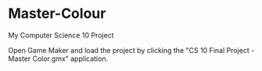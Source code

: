 # Master-Colour
My Computer Science 10 Project

Open Game Maker and load the project by clicking the "CS 10 Final Project - Master Color.gmx" application.
